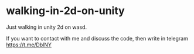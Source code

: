 # walking-in-2d-on-unity

Just walking in unity 2d on wasd.

If you want to contact with me and discuss the code, then write in telegram https://t.me/DblNY
